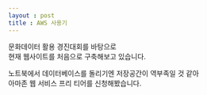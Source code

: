 ```yaml
---
layout : post
title : AWS 사용기
---
```

문화데이터 활용 경진대회를 바탕으로  
현재 웹사이트를 처음으로 구축해보고 있습니다.

노트북에서 데이터베이스를 돌리기엔 저장공간이 역부족일 것 같아  
아마존 웹 서비스 프리 티어를 신청해봤습니다.

